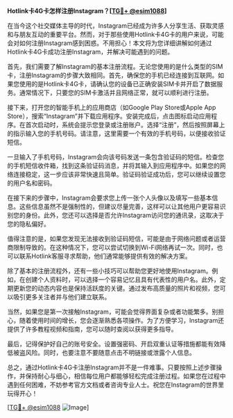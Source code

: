 **Hotlink卡4G卡怎样注册Instagram？[[TG💪+ @esim1088](https://t.me/s/esim1088)]**

在当今这个社交媒体主导的时代，Instagram已经成为许多人分享生活、获取灵感和与朋友互动的重要平台。然而，对于那些使用Hotlink卡4G卡的用户来说，可能会对如何注册Instagram感到困惑。不用担心！本文将为您详细讲解如何通过Hotlink卡4G卡成功注册Instagram，并解决可能遇到的问题。

首先，我们需要了解Instagram的基本注册流程。无论您使用的是什么类型的SIM卡，注册Instagram的步骤大致相同。首先，确保您的手机已经连接到互联网。如果您使用的是Hotlink卡4G卡，请确认您的设备已正确安装SIM卡并开启了数据服务。通常情况下，只要您的SIM卡激活并且网络正常，就可以顺利进行注册。

接下来，打开您的智能手机上的应用商店（如Google Play Store或Apple App Store），搜索“Instagram”并下载应用程序。安装完成后，点击图标启动应用程序。在首次启动时，系统会提示您登录或注册账户。选择“注册”，然后按照屏幕上的指示输入您的手机号码。请注意，这里需要一个有效的手机号码，以便接收验证短信。

一旦输入了手机号码，Instagram会向该号码发送一条包含验证码的短信。检查您的手机短信收件箱，找到这条验证码消息，并将其输入到应用程序中。如果您的网络连接稳定，这一步应该非常快速且简单。验证码验证成功后，您可以继续设置您的用户名和密码。

在接下来的步骤中，Instagram会要求您上传一张个人头像以及填写一些基本信息。这些信息虽然不是强制性的，但建议尽量完善，这样可以让其他用户更容易识别您的身份。此外，您还可以选择是否允许Instagram访问您的通讯录，这取决于您的隐私偏好。

值得注意的是，如果您发现无法接收到验证码短信，可能是由于网络问题或者运营商限制导致的。在这种情况下，您可以尝试切换到Wi-Fi网络再试一次。同时，也可以联系Hotlink客服寻求帮助，他们通常能够提供有效的解决方案。

除了基本的注册流程外，还有一些小技巧可以帮助您更好地使用Instagram。例如，在创建个人资料时，可以选择一个容易记忆且具有代表性的用户名。此外，定期更新您的动态内容也是保持活跃度的关键。通过发布高质量的照片和视频，您可以吸引更多关注者并与他们建立联系。

当然，如果您是第一次接触Instagram，可能会觉得界面复杂或者功能繁多。别担心，随着使用时间的增长，您会逐渐熟悉各项操作。为了方便学习，Instagram还提供了许多教程视频和指南，您可以随时查阅以获得更多指导。

最后，记得保护好自己的账号安全。设置强密码、开启双重认证等措施都能有效降低被盗风险。同时，也要注意不要随意点击不明链接或泄露个人信息。

总之，通过Hotlink卡4G卡注册Instagram并不是一件难事。只要按照上述步骤操作，并保持耐心与细心，相信每位用户都能够轻松完成注册过程。如果您在过程中遇到任何困难，不妨参考官方文档或者咨询专业人士。祝您在Instagram的世界里玩得开心！

[[TG💪+ @esim1088](https://t.me/s/esim1088) ![Image](https://i.postimg.cc/4NQfJmqS/Snipaste-2025-05-13-00-14-12.png)]